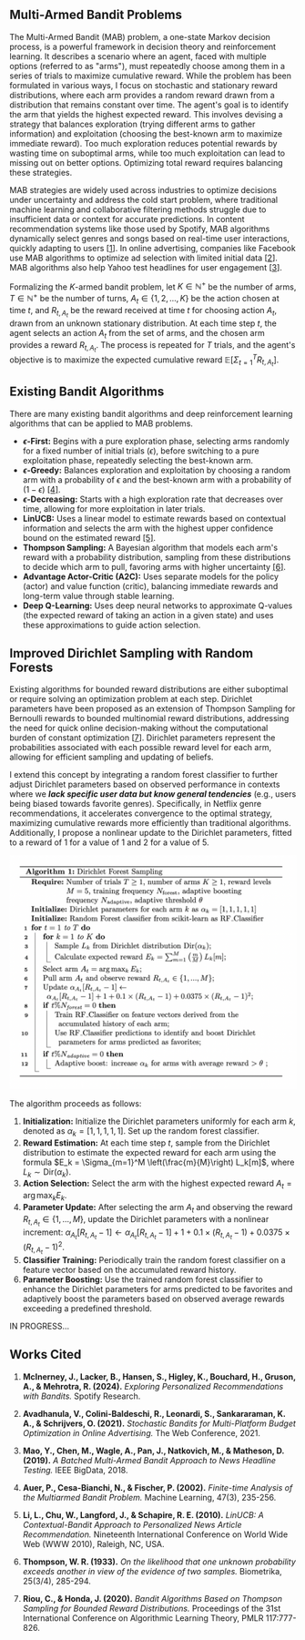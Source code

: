 ## Multi-Armed Bandit Problems

The Multi-Armed Bandit (MAB) problem, a one-state Markov decision process, is a powerful framework in decision theory and reinforcement learning. It describes a scenario where an agent, faced with multiple options (referred to as "arms"), must repeatedly choose among them in a series of trials to maximize cumulative reward. While the problem has been formulated in various ways, I focus on stochastic and stationary reward distributions, where each arm provides a random reward drawn from a distribution that remains constant over time. The agent's goal is to identify the arm that yields the highest expected reward. This involves devising a strategy that balances exploration (trying different arms to gather information) and exploitation (choosing the best-known arm to maximize immediate reward). Too much exploration reduces potential rewards by wasting time on suboptimal arms, while too much exploitation can lead to missing out on better options. Optimizing total reward requires balancing these strategies.

MAB strategies are widely used across industries to optimize decisions under uncertainty and address the cold start problem, where traditional machine learning and collaborative filtering methods struggle due to insufficient data or context for accurate predictions. In content recommendation systems like those used by Spotify, MAB algorithms dynamically select genres and songs based on real-time user interactions, quickly adapting to users [[1](https://research.atspotify.com/publications/explore-exploit-explain-personalizing-explainable-recommendations-with-bandits/)]. In online advertising, companies like Facebook use MAB algorithms to optimize ad selection with limited initial data [[2](https://dl.acm.org/doi/abs/10.1145/3442381.3450074)]. MAB algorithms also help Yahoo test headlines for user engagement [[3](https://arxiv.org/abs/1908.06256)].

Formalizing the $K$-armed bandit problem, let $K \in \mathbb{N}^+$ be the number of arms, $T \in \mathbb{N}^+$ be the number of turns, $A_t \in \{1,2,...,K\}$ be the action chosen at time $t$, and $R_{t,A_t}$ be the reward received at time $t$ for choosing action $A_t$, drawn from an unknown stationary distribution. At each time step $t$, the agent selects an action $A_t$ from the set of arms, and the chosen arm provides a reward $R_{t, A_t}$. The process is repeated for $T$ trials, and the agent's objective is to maximize the expected cumulative reward $\mathbb{E}\left[\Sigma_{t=1}^T R_{t, A_t} \right]$.

## Existing Bandit Algorithms

There are many existing bandit algorithms and deep reinforcement learning algorithms that can be applied to MAB problems. 
- **$\epsilon$-First:** Begins with a pure exploration phase, selecting arms randomly for a fixed number of initial trials ($\epsilon$), before switching to a pure exploitation phase, repeatedly selecting the best-known arm.
- **$\epsilon$-Greedy:** Balances exploration and exploitation by choosing a random arm with a probability of $\epsilon$ and the best-known arm with a probability of $(1−\epsilon)$ [[4]](https://link.springer.com/article/10.1023/A:1013689704352).
- **$\epsilon$-Decreasing:** Starts with a high exploration rate that decreases over time, allowing for more exploitation in later trials.
- **LinUCB:** Uses a linear model to estimate rewards based on contextual information and selects the arm with the highest upper confidence bound on the estimated reward [[5]](https://dl.acm.org/doi/10.1145/1772690.1772758).
- **Thompson Sampling:** A Bayesian algorithm that models each arm's reward with a probability distribution, sampling from these distributions to decide which arm to pull, favoring arms with higher uncertainty [[6]](https://www.jstor.org/stable/2332286).
- **Advantage Actor-Critic (A2C):** Uses separate models for the policy (actor) and value function (critic), balancing immediate rewards and long-term value through stable learning.
- **Deep Q-Learning:** Uses deep neural networks to approximate Q-values (the expected reward of taking an action in a given state) and uses these approximations to guide action selection.


## Improved Dirichlet Sampling with Random Forests


Existing algorithms for bounded reward distributions are either suboptimal or require solving an optimization problem at each step. Dirichlet parameters have been proposed as an extension of Thompson Sampling for Bernoulli rewards to bounded multinomial reward distributions, addressing the need for quick online decision-making without the computational burden of constant optimization [[7](https://proceedings.mlr.press/v117/riou20a.html)]. Dirichlet parameters represent the probabilities associated with each possible reward level for each arm, allowing for efficient sampling and updating of beliefs. 

I extend this concept by integrating a random forest classifier to further adjust Dirichlet parameters based on observed performance in contexts where we ***lack specific user data but know general tendencies*** (e.g., users being biased towards favorite genres). Specifically, in Netflix genre recommendations, it accelerates convergence to the optimal strategy, maximizing cumulative rewards more efficiently than traditional algorithms. Additionally, I propose a nonlinear update to the Dirichlet parameters, fitted to a reward of 1 for a value of 1 and 2 for a value of 5.

![Dirichlet Forest Sampling Pseudocode](./images/pseudocode.png)

The algorithm proceeds as follows: 
1. **Initialization:** Initialize the Dirichlet parameters uniformly for each arm $k$, denoted as $\alpha_k = [1, 1, 1, 1, 1]$. Set up the random forest classifier.
2. **Reward Estimation:** At each time step $t$, sample from the Dirichlet distribution to estimate the expected reward for each arm using the formula $E_k = \Sigma_{m=1}^M \left(\frac{m}{M}\right) L_k[m]$, where $L_k \sim \text{Dir}(\alpha_k)$.
3. **Action Selection:** Select the arm with the highest expected reward $A_t = \arg \max_k E_k$.
4. **Parameter Update:** After selecting the arm $A_t$ and observing the reward $R_{t,A_t} \in \{1, ..., M\}$, update the Dirichlet parameters with a nonlinear increment: $\alpha_{A_t}[R_{t,A_t} - 1] \leftarrow \alpha_{A_t}[R_{t,A_t} - 1] + 1 + 0.1 \times (R_{t,A_t} - 1) + 0.0375 \times (R_{t,A_t} - 1)^2$.
5. **Classifier Training:** Periodically train the random forest classifier on a feature vector based on the accumulated reward history.
6. **Parameter Boosting:** Use the trained random forest classifier to enhance the Dirichlet parameters for arms predicted to be favorites and adaptively boost the parameters based on observed average rewards exceeding a predefined threshold.

IN PROGRESS...

## Works Cited

1. **McInerney, J., Lacker, B., Hansen, S., Higley, K., Bouchard, H., Gruson, A., & Mehrotra, R. (2024).** *Exploring Personalized Recommendations with Bandits.* Spotify Research.

2. **Avadhanula, V., Colini-Baldeschi, R., Leonardi, S., Sankararaman, K. A., & Schrijvers, O. (2021).** *Stochastic Bandits for Multi-Platform Budget Optimization in Online Advertising.* The Web Conference, 2021.

3. **Mao, Y., Chen, M., Wagle, A., Pan, J., Natkovich, M., & Matheson, D. (2019).** *A Batched Multi-Armed Bandit Approach to News Headline Testing.* IEEE BigData, 2018.

4. **Auer, P., Cesa-Bianchi, N., & Fischer, P. (2002).** *Finite-time Analysis of the Multiarmed Bandit Problem.* Machine Learning, 47(3), 235-256.

5. **Li, L., Chu, W., Langford, J., & Schapire, R. E. (2010).** *LinUCB: A Contextual-Bandit Approach to Personalized News Article Recommendation.* Nineteenth International Conference on World Wide Web (WWW 2010), Raleigh, NC, USA.

6. **Thompson, W. R. (1933).** *On the likelihood that one unknown probability exceeds another in view of the evidence of two samples.* Biometrika, 25(3/4), 285-294.

7. **Riou, C., & Honda, J. (2020).** *Bandit Algorithms Based on Thompson Sampling for Bounded Reward Distributions.* Proceedings of the 31st International Conference on Algorithmic Learning Theory, PMLR 117:777-826.








